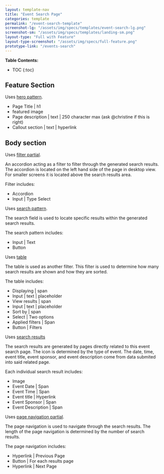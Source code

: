 ```yaml
---
layout: template-nav
title: "Event Search Page"
categories: template
permalink: "/event-search-template"
screenshot-lg: "/assets/img/specs/templates/event-search-lg.png"
screenshot-sm: "/assets/img/specs/templates/landing-sm.png"
layout-type: "Full with Feature"
layout-type-screenshot: "/assets/img/specs/full-feature.png"
prototype-link: "/events-search"
---
```


__Table Contents:__
* TOC
{:toc}

## Feature Section

Uses [hero pattern]().
- Page Title | h1
- featured image
- Page description | text | 250 character max (ask @christine if this is right)
- Callout section | text | hyperlink

## Body section

Uses [filter partial]().


An accordion acting as a filter to filter through the generated search results. The accordion is located on the left hand side
of the page in desktop view. For smaller screens it is located above the search results area.

Filter includes:
 - Accordion
 - Input | Type Select

Uses [search pattern](/search).

The search field is used to locate specific results within the generated search results.

The search pattern includes:
 - Input | Text
 - Button

Uses [table]()

The table is used as another filter. This filter is used to determine how many search results are shown and how they are sorted.

The table includes:
 - Displaying | span
 - Input | text | placeholder
 - View results | span
 - Input | text | placeholder
 - Sort by | span
 - Select | Two options
 - Applied filters | Span
 - Button | Filters

Uses [search results]()

The search results are generated by pages directly related to this event search page.
The icon is determined by the type of event.
The date, time, event title, event sponsor, and event description come from data submited into said related page.

Each individual search result includes:
 - Image
 - Event Date | Span
 - Event Time | Span
 - Event title | Hyperlink
 - Event Sponsor | Span
 - Event Description | Span


Uses [page navigation partial]().

The page navigation is used to navigate through the search results. The length of the page navigation is determined
by the number of search results.

The page navigation includes:
 - Hyperlink | Previous Page
 - Button | For each results page
 - Hyperlink | Next Page
